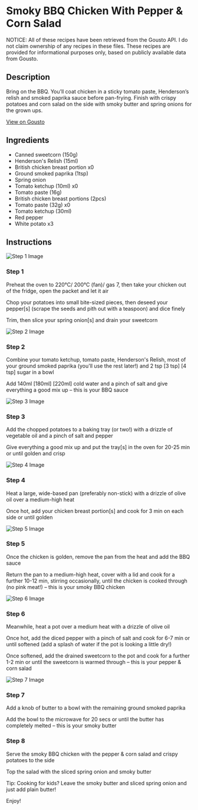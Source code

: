 # Smoky BBQ Chicken With Pepper & Corn Salad

NOTICE: All of these recipes have been retrieved from the Gousto API. I do not claim ownership of any recipes in these files. These recipes are provided for informational purposes only, based on publicly available data from Gousto.

## Description

Bring on the BBQ. You’ll coat chicken in a sticky tomato paste, Henderson’s relish and smoked paprika sauce before pan-frying. Finish with crispy potatoes and corn salad on the side with smoky butter and spring onions for the grown ups.


[View on Gousto](https://www.gousto.co.uk/recipes/cookbook/heeler-style-bbq-chicken-with-crispy-potatoes-and-pepper-corn-salad)

## Ingredients

- Canned sweetcorn (150g)
- Henderson's Relish (15ml)
- British chicken breast portion x0
- Ground smoked paprika (1tsp)
- Spring onion
- Tomato ketchup (10ml) x0
- Tomato paste (16g)
- British chicken breast portions (2pcs)
- Tomato paste (32g) x0
- Tomato ketchup (30ml)
- Red pepper
- White potato x3

## Instructions

![Step 1 Image](https://production-media.gousto.co.uk/cms/recipe-step-image/Step-1-1708528740077-x200.jpg)

### Step 1

Preheat the oven to 220°C/ 200°C (fan)/ gas 7, then take your chicken out of the fridge, open the packet and let it air

Chop your potatoes into small bite-sized pieces, then deseed your pepper[s] (scrape the seeds and pith out with a teaspoon) and dice finely

Trim, then slice your spring onion[s] and drain your sweetcorn

![Step 2 Image](https://production-media.gousto.co.uk/cms/recipe-step-image/Step-2-1708528744564-x200.jpg)

### Step 2

Combine your tomato ketchup, tomato paste, Henderson's Relish, most of your ground smoked paprika (you'll use the rest later!) and 2 tsp<span class="text-purple"> [3 tsp] </span><span class="text-danger">[4 tsp] </span>sugar in a bowl

Add 140ml<span class="text-purple"> [180ml]</span> <span class="text-danger">[220ml]</span> cold water and a pinch of salt and give everything a good mix up – this is your BBQ sauce

![Step 3 Image](https://production-media.gousto.co.uk/cms/recipe-step-image/Step-3-1708528748452-x200.jpg)

### Step 3

Add the chopped potatoes to a baking tray (or two!) with a drizzle of vegetable oil and a pinch of salt and pepper

Give everything a good mix up and put the tray[s] in the oven for 20-25 min or until golden and crisp

![Step 4 Image](https://production-media.gousto.co.uk/cms/recipe-step-image/Step-4-1708528753331-x200.jpg)

### Step 4

Heat a large, wide-based pan (preferably non-stick) with a drizzle of olive oil over a medium-high heat

Once hot, add your chicken breast portion[s] and cook for 3 min on each side or until golden

![Step 5 Image](https://production-media.gousto.co.uk/cms/recipe-step-image/Step-5-1708528760242-x200.jpg)

### Step 5

Once the chicken is golden, remove the pan from the heat and add the BBQ sauce

Return the pan to a medium-high heat, cover with a lid and cook for a further 10-12 min, stirring occasionally, until the chicken is cooked through (no pink meat!) – this is your smoky BBQ chicken

![Step 6 Image](https://production-media.gousto.co.uk/cms/recipe-step-image/Step-6-1708528767754-x200.jpg)

### Step 6

Meanwhile, heat a pot over a medium heat with a drizzle of olive oil

Once hot, add the diced pepper with a pinch of salt and cook for 6-7 min or until softened (add a splash of water if the pot is looking a little dry!)

Once softened, add the drained sweetcorn to the pot and cook for a further 1-2 min or until the sweetcorn is warmed through – this is your pepper & corn salad

![Step 7 Image](https://production-media.gousto.co.uk/cms/recipe-step-image/Step-7-1708528771167-x200.jpg)

### Step 7

Add a knob of butter to a bowl with the remaining ground smoked paprika

Add the bowl to the microwave for 20 secs or until the butter has completely melted – this is your smoky butter

### Step 8

Serve the smoky BBQ chicken with the pepper & corn salad and crispy potatoes to the side

Top the salad with the sliced spring onion and smoky butter

<span class="text-danger">Tip: Cooking for kids? Leave the smoky butter and sliced spring onion and just add plain butter!</span>

Enjoy!

